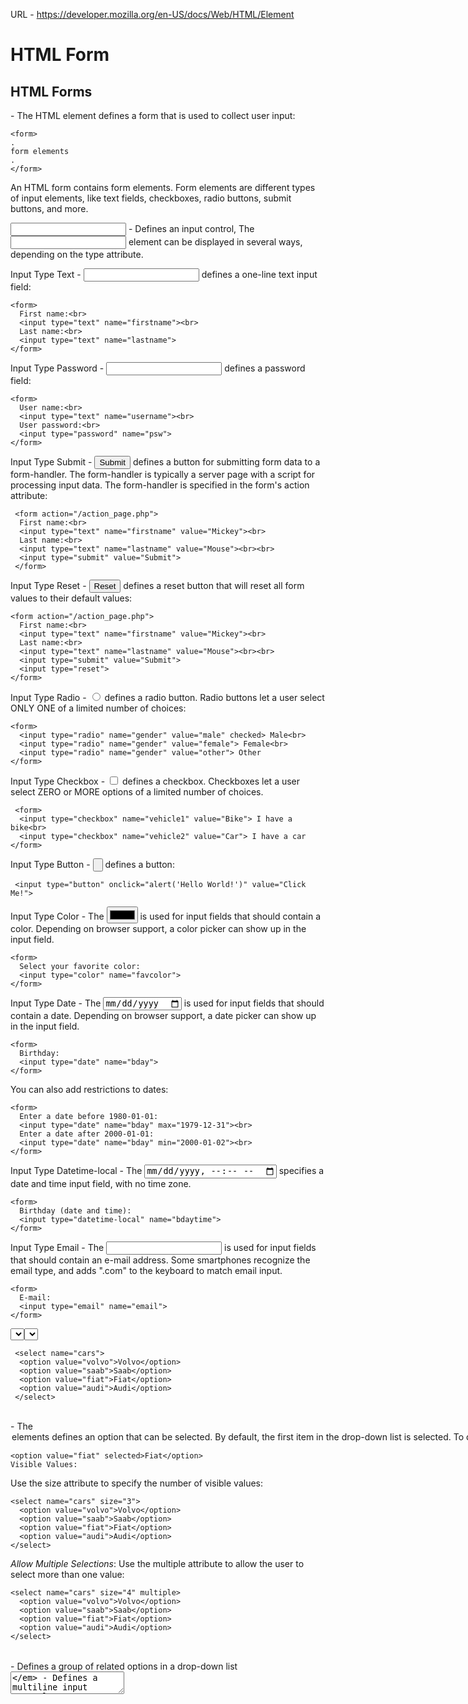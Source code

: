 URL - https://developer.mozilla.org/en-US/docs/Web/HTML/Element


# HTML Form

## HTML Forms
*<form>* - The HTML <form> element defines a form that is used to collect user input:

```
<form>
.
form elements
.
</form>
```

An HTML form contains form elements. Form elements are different types of input elements, like text fields, checkboxes, radio buttons, submit buttons, and more.

*<input>* - Defines an input control, The <input> element can be displayed in several ways, depending on the type attribute.

Input Type Text - <input type="text"> defines a one-line text input field:
```
<form>
  First name:<br>
  <input type="text" name="firstname"><br>
  Last name:<br>
  <input type="text" name="lastname">
</form> 
```

Input Type Password - <input type="password"> defines a password field:
```
<form>
  User name:<br>
  <input type="text" name="username"><br>
  User password:<br>
  <input type="password" name="psw">
</form> 
```

Input Type Submit - <input type="submit"> defines a button for submitting form data to a form-handler. The form-handler is typically a server page with a script for processing input data. The form-handler is specified in the form's action attribute:
```
 <form action="/action_page.php">
  First name:<br>
  <input type="text" name="firstname" value="Mickey"><br>
  Last name:<br>
  <input type="text" name="lastname" value="Mouse"><br><br>
  <input type="submit" value="Submit">
 </form> 
```

Input Type Reset - <input type="reset"> defines a reset button that will reset all form values to their default values:
```
<form action="/action_page.php">
  First name:<br>
  <input type="text" name="firstname" value="Mickey"><br>
  Last name:<br>
  <input type="text" name="lastname" value="Mouse"><br><br>
  <input type="submit" value="Submit">
  <input type="reset">
</form> 
```

Input Type Radio - <input type="radio"> defines a radio button. Radio buttons let a user select ONLY ONE of a limited number of choices:
```
<form>
  <input type="radio" name="gender" value="male" checked> Male<br>
  <input type="radio" name="gender" value="female"> Female<br>
  <input type="radio" name="gender" value="other"> Other
</form> 
```

Input Type Checkbox - <input type="checkbox"> defines a checkbox. Checkboxes let a user select ZERO or MORE options of a limited number of choices.
```
 <form>
  <input type="checkbox" name="vehicle1" value="Bike"> I have a bike<br>
  <input type="checkbox" name="vehicle2" value="Car"> I have a car
</form> 
```

Input Type Button - <input type="button"> defines a button:
```
 <input type="button" onclick="alert('Hello World!')" value="Click Me!"> 
```

Input Type Color - The <input type="color"> is used for input fields that should contain a color.
Depending on browser support, a color picker can show up in the input field.

```
<form>
  Select your favorite color:
  <input type="color" name="favcolor">
</form> 
```

Input Type Date - The <input type="date"> is used for input fields that should contain a date.
Depending on browser support, a date picker can show up in the input field.

```
<form>
  Birthday:
  <input type="date" name="bday">
</form> 
```

You can also add restrictions to dates:

```
<form>
  Enter a date before 1980-01-01:
  <input type="date" name="bday" max="1979-12-31"><br>
  Enter a date after 2000-01-01:
  <input type="date" name="bday" min="2000-01-02"><br>
</form> 
```

Input Type Datetime-local - The <input type="datetime-local"> specifies a date and time input field, with no time zone. 
```
<form>
  Birthday (date and time):
  <input type="datetime-local" name="bdaytime">
</form> 
```

Input Type Email - The <input type="email"> is used for input fields that should contain an e-mail address.
Some smartphones recognize the email type, and adds ".com" to the keyboard to match email input.

```
<form>
  E-mail:
  <input type="email" name="email">
</form> 
```

*<select>* - The <select> element defines a drop-down list:
```
 <select name="cars">
  <option value="volvo">Volvo</option>
  <option value="saab">Saab</option>
  <option value="fiat">Fiat</option>
  <option value="audi">Audi</option>
 </select> 
```

*<option>* - The <option> elements defines an option that can be selected. By default, the first item in the drop-down list is selected. To define a pre-selected option, add the selected attribute to the option:

```
<option value="fiat" selected>Fiat</option>
Visible Values:
```

Use the size attribute to specify the number of visible values:
```
<select name="cars" size="3">
  <option value="volvo">Volvo</option>
  <option value="saab">Saab</option>
  <option value="fiat">Fiat</option>
  <option value="audi">Audi</option>
</select>
```

*Allow Multiple Selections*: Use the multiple attribute to allow the user to select more than one value:
```
<select name="cars" size="4" multiple>
  <option value="volvo">Volvo</option>
  <option value="saab">Saab</option>
  <option value="fiat">Fiat</option>
  <option value="audi">Audi</option>
</select> 
```

*<optgroup>* - Defines a group of related options in a drop-down list
*<textarea>* - Defines a multiline input control (text area)
```
<textarea name="message" rows="10" cols="30">
The cat was playing in the garden.
</textarea> 
```
The rows attribute specifies the visible number of lines in a text area.

The cols attribute specifies the visible width of a text area.

<label> 	Defines a label for an <input> element
<fieldset> 	Groups related elements in a form
<legend> 	Defines a caption for a <fieldset> element
*<button>* - Defines a clickable button
```
 <button type="button" onclick="alert('Hello World!')">Click Me!</button> 
```

<datalist> 	Specifies a list of pre-defined options for input controls
<output> 	Defines the result of a calculation


## Geolocation API

The methods that are part of the Geolocation API - 
**getCurrentPosition**
getCurrentPosition(successHandler, errorHandler, positionOptions)

successHandler - the success handler (or callback) is called when a location is determined, and it is passed a position object.

errorHandler - The error handler is called when the browser can’t determine its location. 

positionOptions - this allows us to fine-tune the behavior of geolocation

**Coordinates** - coordinates object has following properties - 
* latitude
* longitude
* accuracy
* altitude
* altitudeAccuracy
* heading
* speed

Property latitude, longitude, accuracyThree are guaranteed to be there: lat, long and accuracy. The rest may or may not be supported, depending on your device.

**Position**
* coords
* timestamp

Position object has coords & timestamp property. timestamp contains the time the position object was created. This can be useful for knowing how old the location is. coords give latitude & longtitude. 

**watchPosition**
**clearWatch**

## JSON

**JSON Conversion Example**
Let’s create an object

```
var plan9Movie = new Movie("Plan 9 from Outer Space","Cult Classic", 2,["3:00pm", "7:00pm", "11:00pm"]);
```

Once you’ve got an object, you can convert it into the JSON string format with the JSON.stringify method.

```
var jsonString = JSON.stringify(plan9Movie);
alert(jsonString);
```
We got a JSON string that represents our movie object. We could take this string and do any number of things with it, 
*like send it over HTTP to a server. 
*can also receive a JSON string from another server. 
*Server gave us this string, use method: JSON.parse to turn it back into an object
```
var jsonMovieObject = JSON.parse(jsonString);
alert("JSON Movie is " + jsonMovieObject.title);
```

## Making a AJAX call

var url = "http://wickedlysmart.com/ifeelluckytoday";

var request = new XMLHttpRequest();

request.open("GET", url);

//Handler will check if response is received & let us know
request.onload = function() {
	if (request.status == 200) {
		alert(request.responseText);
		displayLuck(request.responseText);
	}
};

request.send(null);

function displayLuck(luck){
	var p = document.getElementById("luck");
	p.innerHTML = "Today you are " + luck;
}

*To get HTML files or data from a server, the browser sends an HTTP request.
*An HTTP response includes a response code that indicates if there was an error with the request.
*The HTTP response code 200 means the request had no errors. 
*To send an HTTP request from JavaScript, use the XMLHttpRequest object.
*The XMLHttpRequest object's onload handler handles getting the response from the server.
*The JSON response to an XMLHttpRequest is placed in the request's responseText property.
*To convert the responseText string to JSON, use the JSON.parse method.

**Cross Browser Origin Issue**
JSONP stands for "JSON with Padding."
Steps to get data using JSONP

# Remove our XMLHttpRequest code.
# Make sure the updateSales function is ready to receive an object, not a string (as it was with the XMLHttpRequest).
# Add the <script> element to do the actual data retrieval.

When we use the <script> element, we’re telling the browser that it needs to retrieve JavaScript, and so the browser retrieves it, parses it and evaluates it. That means by the time it gets to your updateSales function, the JSON is no longer in string form, but is a first-class JavaScript object. When we used XMLHttpRequest, the data came back in the form of a string. Right now, updateSales assumes it is getting a string, so let’s change
that so that it handles an object, not a string: